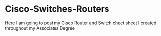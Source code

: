 # Cisco-Switches-Routers
Here I am going to post my Cisco Router and Switch cheet sheet I created throughout my Associates Degree 
